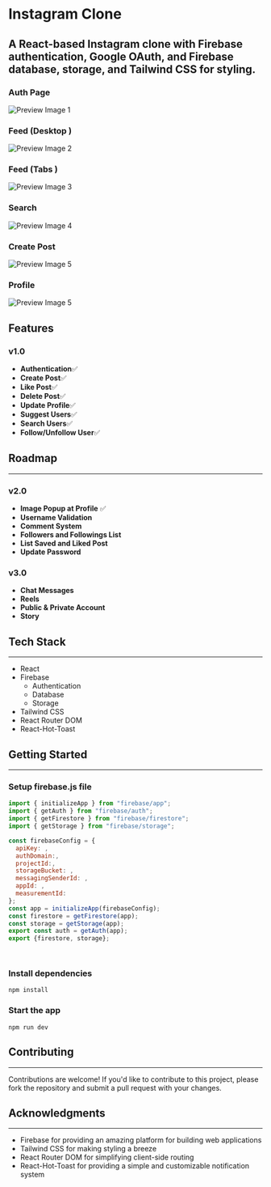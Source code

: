 # Instagram Clone
 ## A React-based Instagram clone with Firebase authentication, Google OAuth, and Firebase database, storage, and Tailwind CSS for styling.

### Auth Page
![Preview Image 1](/public/preview/preview0.png)

### Feed (Desktop )
![Preview Image 2](/public/preview/preview1.png)

### Feed (Tabs )
![Preview Image 3](/public/preview/preview2.png)

### Search
![Preview Image 4](/public/preview/preview3.png)

### Create Post
![Preview Image 5](/public/preview/preview4.png)
###  Profile
![Preview Image 5](/public/preview/preview5.png)


## Features


### v1.0

* **Authentication**✅
* **Create Post**✅
* **Like Post**✅
* **Delete Post**✅
* **Update Profile**✅
* **Suggest Users**✅
* **Search Users**✅
* **Follow/Unfollow User**✅

## Roadmap
----------

### v2.0
* **Image Popup at Profile** ✅
* **Username Validation**
* **Comment System**
* **Followers and Followings List**
* **List  Saved and Liked Post**
* **Update Password**


### v3.0

* **Chat Messages**
* **Reels**
* **Public & Private Account**
* **Story**
## Tech Stack
-------------

* React
* Firebase
	+ Authentication
	+ Database
	+ Storage
* Tailwind CSS
* React Router DOM
* React-Hot-Toast

## Getting Started
---------------


### Setup firebase.js file

```js
import { initializeApp } from "firebase/app";
import { getAuth } from "firebase/auth";
import { getFirestore } from "firebase/firestore";
import { getStorage } from "firebase/storage";

const firebaseConfig = {
  apiKey: ,
  authDomain:,
  projectId:,
  storageBucket: ,
  messagingSenderId: ,
  appId: ,
  measurementId: 
};
const app = initializeApp(firebaseConfig);
const firestore = getFirestore(app);
const storage = getStorage(app);
export const auth = getAuth(app);
export {firestore, storage};




```

### Install dependencies

```shell
npm install
```

### Start the app

```shell
npm run dev
```


## Contributing
------------

Contributions are welcome! If you'd like to contribute to this project, please fork the repository and submit a pull request with your changes.

## Acknowledgments
---------------

* Firebase for providing an amazing platform for building web applications
* Tailwind CSS for making styling a breeze
* React Router DOM for simplifying client-side routing
* React-Hot-Toast for providing a simple and customizable notification system
